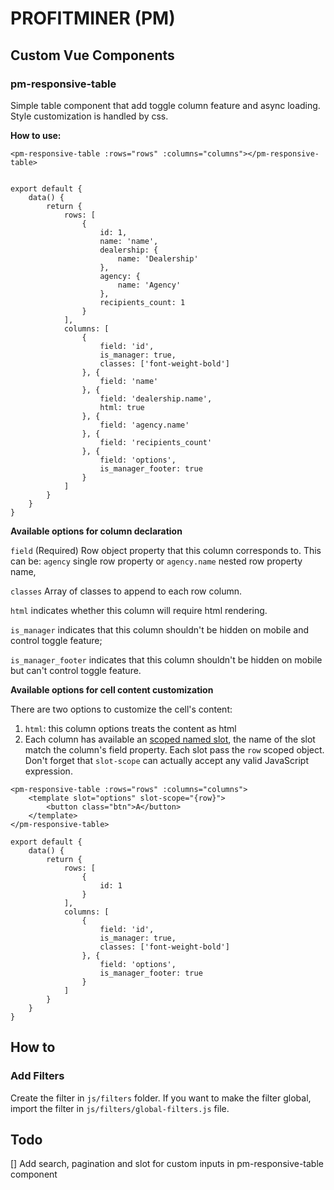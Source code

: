 # PROFITMINER (PM)

## Custom Vue Components
### pm-responsive-table
Simple table component that add toggle column feature and async loading. Style customization is handled by css.

**How to use:**
```
<pm-responsive-table :rows="rows" :columns="columns"></pm-responsive-table>


export default {
    data() {
        return {
            rows: [
                {
                    id: 1,
                    name: 'name',
                    dealership: {
                        name: 'Dealership'
                    },
                    agency: {
                        name: 'Agency'
                    },
                    recipients_count: 1
                }
            ],
            columns: [
                {
                    field: 'id',
                    is_manager: true,
                    classes: ['font-weight-bold']
                }, {
                    field: 'name'
                }, {
                    field: 'dealership.name',
                    html: true
                }, {
                    field: 'agency.name'
                }, {
                    field: 'recipients_count'
                }, {
                    field: 'options',
                    is_manager_footer: true
                }
            ]
        }
    }
}
```

**Available options for column declaration**

`field` (Required) Row object property that this column corresponds to. This can be: `agency` single row property or `agency.name` nested row property name,

`classes` Array of classes to append to each row column.

`html` indicates whether this column will require html rendering.

`is_manager` indicates that this column shouldn't be hidden on mobile and control toggle feature;

`is_manager_footer` indicates that this column shouldn't be hidden on mobile but can't control toggle feature.

**Available options for cell content customization**

There are two options to customize the cell's content:
1. `html`: this column options treats the content as html
2. Each column has available an [scoped named slot](https://vuejs.org/v2/guide/components-slots.html#Scoped-Slots), the name of the slot match the column's field property. Each slot pass the `row` scoped object. Don't forget that `slot-scope` can actually accept any valid JavaScript expression.

```
<pm-responsive-table :rows="rows" :columns="columns">
    <template slot="options" slot-scope="{row}">
        <button class="btn">A</button>
    </template>
</pm-responsive-table>

export default {
    data() {
        return {
            rows: [
                {
                    id: 1
                }
            ],
            columns: [
                {
                    field: 'id',
                    is_manager: true,
                    classes: ['font-weight-bold']
                }, {
                    field: 'options',
                    is_manager_footer: true
                }
            ]
        }
    }
}
```

## How to

### Add Filters

Create the filter in `js/filters` folder. If you want to make the filter global, import the filter in `js/filters/global-filters.js` file.


## Todo
[] Add search, pagination and slot for custom inputs in pm-responsive-table component 
